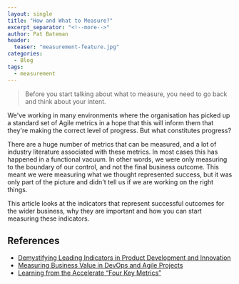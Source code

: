 ```yaml
---
layout: single
title: "How and What to Measure?"
excerpt_separator: "<!--more-->"
author: Pat Bateman
header:
  teaser: "measurement-feature.jpg"
categories:
  - Blog
tags:
  - measurement
---
```


> Before you start talking about what to measure, you need to go back and think about your intent. 

We've working in many environments where the organisation has picked up a standard set of Agile metrics in a hope that
this will inform them that they're making the correct level of progress. But what constitutes progress? 

There are a huge number of metrics that can
be measured, and a lot of industry literature associated with these metrics. In most cases this has happened in a 
functional vacuum. In other words, we were only measuring to the boundary of our control, and not the final business
outcome. This meant we were measuring what we thought represented success, but it was only part of the picture and
didn't tell us if we are working on the right things.

This article looks at the indicators that represent successful outcomes for the wider business, why they are important
and how you can start measuring these indicators.

## References

* [Demystifying Leading Indicators in Product Development and Innovation](https://www.scaledagile.com/blog/demystifying-leading-indicators-in-product-development-and-innovation/)
* [Measuring Business Value in DevOps and Agile Projects](https://www.linkedin.com/pulse/measuring-business-value-devops-agile-projects-andre-kaminski/)
* [Learning from the Accelerate “Four Key Metrics”](https://medium.com/ingeniouslysimple/learning-from-the-accelerate-four-key-metrics-91725675e30a)

